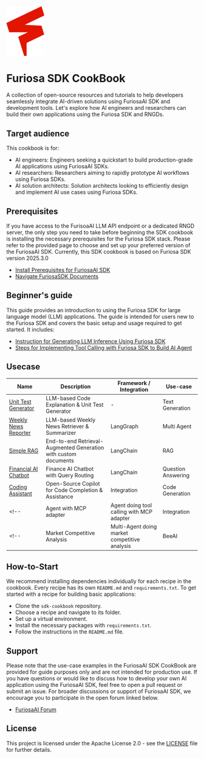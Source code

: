 
<img src=https://github.com/furiosa-ai/sdk-cookbook/blob/main/docs/images/icon.png width="100"/>



# Furiosa SDK CookBook
A collection of open-source resources and tutorials to help developers seamlessly integrate AI-driven solutions using FuriosaAI SDK and development tools. Let's explore how AI engineers and researchers can build their own applications using the Furiosa SDK and RNGDs.

## Target audience
This cookbook is for:
- AI engineers: Engineers seeking a quickstart to build production-grade AI applications using FuriosaAI SDKs.
- AI researchers: Researchers aiming to rapidly prototype AI workflows using Furiosa SDKs.
- AI solution architects: Solution architects looking to efficiently design and implement AI use cases using Furiosa SDKs.


## Prerequisites

If you have access to the FurisoaAI LLM API endpoint or a dedicated RNGD server, the only step you need to take before beginning the SDK cookbook is installing the necessary prerequisites for the Furiosa SDK stack. Please refer to the provided page to choose and set up your preferred version of the FuriosaAI SDK. Currently, this SDK cookbook is based on Furiosa SDK version 2025.3.0
- [Install Prerequisites for FuriosaAI SDK](https://developer.furiosa.ai/latest/en/getting_started/prerequisites.html)
- [Navigate FuriosaSDK Documents](https://developer.furiosa.ai/latest/en/index.html)
  

## Beginner's guide 
This guide provides an introduction to using the Furiosa SDK for large language model (LLM) applications. The guide is intended for users new to the Furiosa SDK and covers the basic setup and usage required to get started. It includes:
- [Instruction for Generating LLM Inference Using Furiosa SDK](https://github.com/furiosa-ai/sdk-cookbook/blob/main/beginners-guide/use_generation.ipynb)
- [Steps for Implementing Tool Calling with Furiosa SDK to Build AI Agent](https://github.com/furiosa-ai/sdk-cookbook/blob/main/beginners-guide/use_tool_calling.ipynb)

## Usecase
| Name | Description | Framework / Integration                  | Use-case |
| --------- | --- | --- | --- |
| [Unit Test Generator](https://github.com/furiosa-ai/sdk-cookbook/tree/main/unit-test-generator) | LLM-based Code Explanation & Unit Test Generator | - | Text Generation |
| [Weekly News Reporter](https://github.com/furiosa-ai/sdk-cookbook/tree/main/weekly-news-reporter) | LLM-based Weekly News Retriever & Summarizer | LangGraph  | Multi Agent |
| [Simple RAG](https://github.com/furiosa-ai/sdk-cookbook/tree/main/simple-rag) | End-to-end Retrieval-Augmented Generation with custom documents | LangChain | RAG |
| [Financial AI Chatbot](https://github.com/furiosa-ai/sdk-cookbook/tree/main/finance-ai-chatbot) | Finance AI Chatbot with Query Routing | LangChain | Question Answering |
| [Coding Assistant](https://github.com/furiosa-ai/sdk-cookbook/tree/main/coding-assistant) | Open-Source Copilot for Code Completion & Assistance | Integration | Code Generation |
<!--| Agent with MCP adapter | Agent doing tool calling with MCP adapter | Integration | Agent | -->
<!--| Market Competitive Analysis | Multi-Agent doing market competitive analysis | BeeAI | Multi-agent | -->  

<!--  ## By Framework -->
<!-- | Framework | Name | Description                   | Tags | -->
<!--| --------- | --- | --- | --- | -->
<!--| LangGraph | [Weekly News Reporter](framework/langgraph/weekly_news_reporter) | Multi-agent example generate weekly news summary   | Multi-agent | -->
<!--| AutoGen | [CSV Chart Generation](csv-chart-generation) | Chart generation with chart type suggestion  | Multi-agent | -->


<!--## Framework Integrations -->
<!--| Framework | Description -->               
<!--| --------- | --- | -->
<!--| LangChain | | -->
<!--| AutoGen |  | -->
<!--| LiteLLM | | -->
<!--| SmolAgents | | -->
<!--| BeeAI | | -->


## How-to-Start
We recommend installing dependencies individually for each recipe in the cookbook. Every recipe has its own `README.md` and `requirements.txt`.
To get started with a recipe for building basic applications:

- Clone the `sdk-cookbook` repository.
- Choose a recipe and navigate to its folder.
- Set up a virtual environment.
- Install the necessary packages with `requirements.txt`.
- Follow the instructions in the `README.md` file.


## Support
Please note that the use-case examples in the FuriosaAI SDK CookBook are provided for guide purposes only and are not intended for production use. If you have questions or would like to discuss how to develop your own AI application using the FuriosaAI SDK, feel free to open a pull request or submit an issue. For broader discussions or support of FuriosaAI SDK, we encourage you to participate in the open forum linked below.
  - [FuriosaAI Forum](https://forums.furiosa.ai/)

## License
This project is licensed under the Apache License 2.0 - see the [LICENSE](https://github.com/furiosa-ai/sdk-cookbook/blob/main/LICENSE) file for further details.




